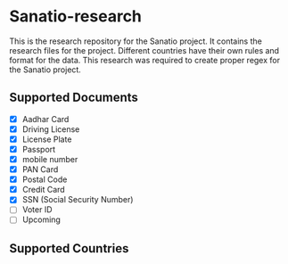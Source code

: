 # Sanatio-research

This is the research repository for the Sanatio project. It contains the research files for the project.
Different countries have their own rules and format for the data. This research was required to create 
proper regex for the Sanatio project.

## Supported Documents

- [x] Aadhar Card
- [x] Driving License
- [x] License Plate
- [x] Passport
- [x] mobile number
- [x] PAN Card
- [x] Postal Code
- [x] Credit Card
- [x] SSN (Social Security Number) 
- [ ] Voter ID
- [ ] Upcoming

## Supported Countries

